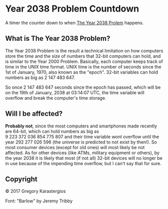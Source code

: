 # Year 2038 Problem Countdown
A timer the counter down to when [The Year 2038 Prolem](https://en.wikipedia.org/wiki/Year_2038_problem) happens.

## What is The Year 2038 Problem?
The Year 2038 Problem is the result a technical limitation on how computers store the time and the size of numbers that 32-bit computers can hold, and is similar to the Year 2000 Problem. Basically, each computer keeps track of time in the UNIX time format. UNIX time is the number of seconds since the 1st of January, 1970, also known as the "epoch". 32-bit variables can hold numbers as big as 2 147 483 647.

So once 2 147 483 647 seconds since the epoch has passed, which will be on the 19th of January, 2038 at 03:14:07 UTC, the time variable will overflow and break the computer's time storage.

## Will I be affected?
**Probably not**, since the most computers and smartphones made recently are 64-bit, which can hold numbers as big as <br> 9 223 372 036 854 775 807 and their time variable wont overflow until the year 292 277 026 596 (the universe is predicted to not exist by then!). So most consumer devices (except for old ones) will most likely be not affected. As for other devices (like ATMs, military equipment or others), by the year 2038 it is likely that most (if not all) 32-bit devices will no longer be in use because of the impending time overflow, but I can't say that for sure.

## Copyright
&copy; 2017 Gregory Karastergios

Font: "Barlow" by Jeremy Tribby